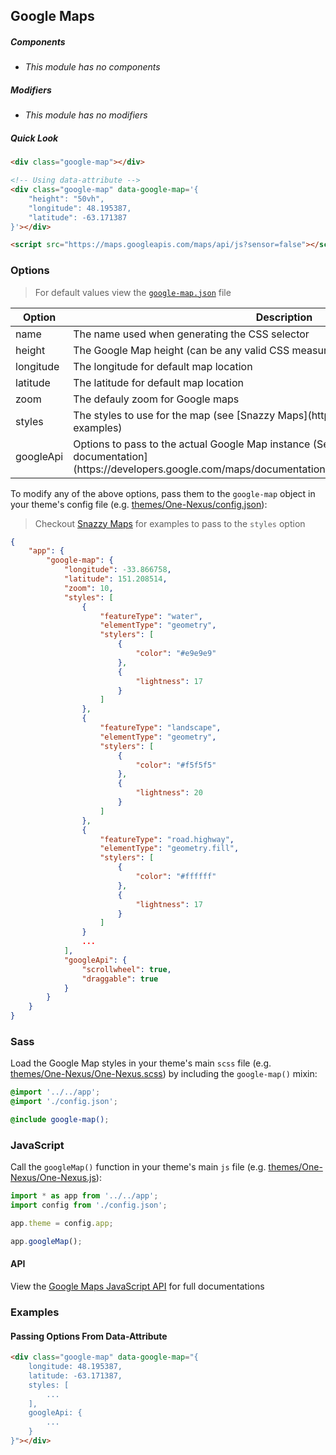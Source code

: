 ## Google Maps

##### Components

* _This module has no components_

##### Modifiers

* _This module has no modifiers_

##### Quick Look

```html
<div class="google-map"></div>

<!-- Using data-attribute -->
<div class="google-map" data-google-map='{
    "height": "50vh",
    "longitude": 48.195387, 
    "latitude": -63.171387
}'></div>

<script src="https://maps.googleapis.com/maps/api/js?sensor=false"></script>
```

### Options

> For default values view the [`google-map.json`](google-map.json) file

<table class="table">
    <thead>
        <tr>
            <th>Option</th>
            <th>Description</th>
        </tr>
    </thead>
    <tbody>
        <tr>
            <td>name</td>
            <td>The name used when generating the CSS selector</td>
        </tr>
        <tr>
            <td>height</td>
            <td>The Google Map height (can be any valid CSS measurement)</td>
        </tr>
        <tr>
            <td>longitude</td>
            <td>The longitude for default map location</td>
        </tr>
        <tr>
            <td>latitude</td>
            <td>The latitude for default map location</td>
        </tr>
        <tr>
            <td>zoom</td>
            <td>The defauly zoom for Google maps</td>
        </tr>
        <tr>
            <td>styles</td>
            <td>The styles to use for the map (see [Snazzy Maps](http://snazzymaps.com/) for examples)</td>
        </tr>
        <tr>
            <td>googleApi</td>
            <td>Options to pass to the actual Google Map instance (See the [Google Maps documentation](https://developers.google.com/maps/documentation/javascript/reference#MapOptions))</td>
        </tr>
    </tbody>
</table>

To modify any of the above options, pass them to the `google-map` object in your theme's config file (e.g. [themes/One-Nexus/config.json](../../../themes/One-Nexus/config.json)):

> Checkout [Snazzy Maps](http://snazzymaps.com/) for examples to pass to the `styles` option

```json
{
    "app": {
        "google-map": {
            "longitude": -33.866758, 
            "latitude": 151.208514,
            "zoom": 10,
            "styles": [
                {
                    "featureType": "water",
                    "elementType": "geometry",
                    "stylers": [
                        {
                            "color": "#e9e9e9"
                        },
                        {
                            "lightness": 17
                        }
                    ]
                },
                {
                    "featureType": "landscape",
                    "elementType": "geometry",
                    "stylers": [
                        {
                            "color": "#f5f5f5"
                        },
                        {
                            "lightness": 20
                        }
                    ]
                },
                {
                    "featureType": "road.highway",
                    "elementType": "geometry.fill",
                    "stylers": [
                        {
                            "color": "#ffffff"
                        },
                        {
                            "lightness": 17
                        }
                    ]
                }
                ...
            ],
            "googleApi": {
                "scrollwheel": true,
                "draggable": true
            }
        }
    }
}
```

### Sass

Load the Google Map styles in your theme's main `scss` file (e.g. [themes/One-Nexus/One-Nexus.scss](../../../themes/One-Nexus/One-Nexus.scss)) by including the `google-map()` mixin:

```scss
@import '../../app';
@import './config.json';

@include google-map();
```

### JavaScript

Call the `googleMap()` function in your theme's main `js` file (e.g. [themes/One-Nexus/One-Nexus.js](../../../themes/One-Nexus/One-Nexus.js)):

```js
import * as app from '../../app';
import config from './config.json';

app.theme = config.app;

app.googleMap();
```

#### API

View the [Google Maps JavaScript API](https://developers.google.com/maps/documentation/javascript/reference) for full documentations

### Examples

#### Passing Options From Data-Attribute

```html
<div class="google-map" data-google-map="{
    longitude: 48.195387, 
    latitude: -63.171387,
    styles: [
        ...
    ],
    googleApi: {
        ...
    }
}"></div>
```